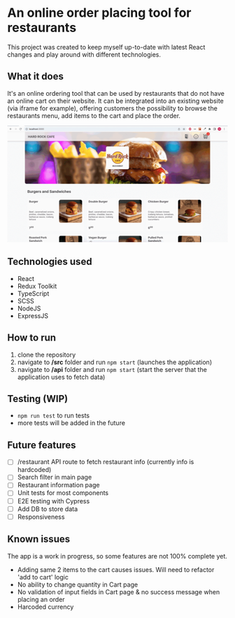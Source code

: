 # An online order placing tool for restaurants
This project was created to keep myself up-to-date with latest React changes and play around with different technologies.

## What it does

It's an online ordering tool that can be used by restaurants that do not have an online cart on their website. It can be integrated into an existing website (via iframe for example), offering customers the possibility to browse the restaurants menu, add items to the cart and place the order.

![](https://github.com/horiastere/restaurant-component-typescript/blob/readme/restaurant-component-readme.gif)

## Technologies used
- React
- Redux Toolkit
- TypeScript
- SCSS
- NodeJS
- ExpressJS

## How to run
1. clone the repository
2. navigate to **/src** folder and run `npm start` (launches the application)
2. navigate to **/api** folder and run `npm start` (start the server that the application uses to fetch data)

## Testing (WIP)
- `npm run test` to run tests
- more tests will be added in the future

## Future features
- [ ] /restaurant API route to fetch restaurant info (currently info is hardcoded)
- [ ] Search filter in main page
- [ ] Restaurant information page
- [ ] Unit tests for most components
- [ ] E2E testing with Cypress
- [ ] Add DB to store data
- [ ] Responsiveness

## Known issues
The app is a work in progress, so some features are not 100% complete yet.
- Adding same 2 items to the cart causes issues. Will need to refactor 'add to cart' logic
- No ability to change quantity in Cart page
- No validation of input fields in Cart page & no success message when placing an order
- Harcoded currency